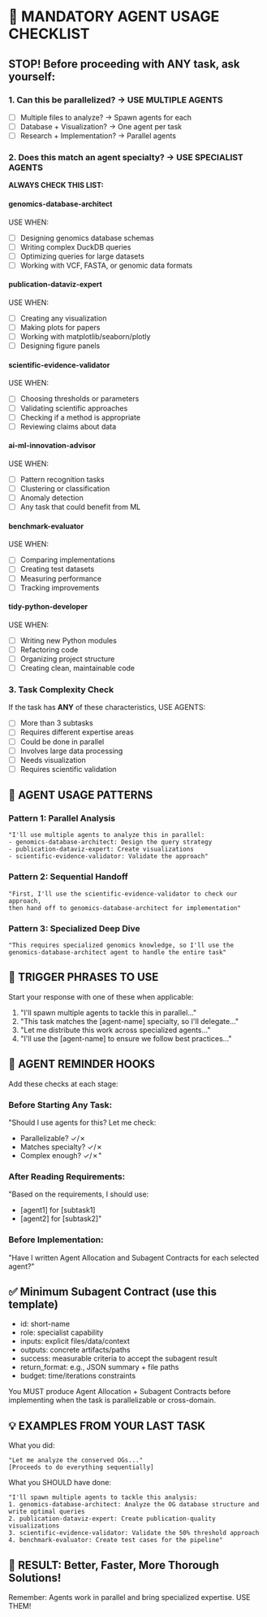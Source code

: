 # 🤖 MANDATORY AGENT USAGE CHECKLIST

## STOP! Before proceeding with ANY task, ask yourself:

### 1. Can this be parallelized? → USE MULTIPLE AGENTS
- [ ] Multiple files to analyze? → Spawn agents for each
- [ ] Database + Visualization? → One agent per task
- [ ] Research + Implementation? → Parallel agents

### 2. Does this match an agent specialty? → USE SPECIALIST AGENTS

**ALWAYS CHECK THIS LIST:**

#### genomics-database-architect
USE WHEN:
- [ ] Designing genomics database schemas
- [ ] Writing complex DuckDB queries  
- [ ] Optimizing queries for large datasets
- [ ] Working with VCF, FASTA, or genomic data formats

#### publication-dataviz-expert  
USE WHEN:
- [ ] Creating any visualization
- [ ] Making plots for papers
- [ ] Working with matplotlib/seaborn/plotly
- [ ] Designing figure panels

#### scientific-evidence-validator
USE WHEN:
- [ ] Choosing thresholds or parameters
- [ ] Validating scientific approaches
- [ ] Checking if a method is appropriate
- [ ] Reviewing claims about data

#### ai-ml-innovation-advisor
USE WHEN:
- [ ] Pattern recognition tasks
- [ ] Clustering or classification
- [ ] Anomaly detection
- [ ] Any task that could benefit from ML

#### benchmark-evaluator
USE WHEN:
- [ ] Comparing implementations
- [ ] Creating test datasets
- [ ] Measuring performance
- [ ] Tracking improvements

#### tidy-python-developer
USE WHEN:
- [ ] Writing new Python modules
- [ ] Refactoring code
- [ ] Organizing project structure
- [ ] Creating clean, maintainable code

### 3. Task Complexity Check

If the task has **ANY** of these characteristics, USE AGENTS:
- [ ] More than 3 subtasks
- [ ] Requires different expertise areas
- [ ] Could be done in parallel
- [ ] Involves large data processing
- [ ] Needs visualization
- [ ] Requires scientific validation

## 🚨 AGENT USAGE PATTERNS

### Pattern 1: Parallel Analysis
```
"I'll use multiple agents to analyze this in parallel:
- genomics-database-architect: Design the query strategy
- publication-dataviz-expert: Create visualizations
- scientific-evidence-validator: Validate the approach"
```

### Pattern 2: Sequential Handoff
```
"First, I'll use the scientific-evidence-validator to check our approach,
then hand off to genomics-database-architect for implementation"
```

### Pattern 3: Specialized Deep Dive
```
"This requires specialized genomics knowledge, so I'll use the
genomics-database-architect agent to handle the entire task"
```

## 📝 TRIGGER PHRASES TO USE

Start your response with one of these when applicable:

1. "I'll spawn multiple agents to tackle this in parallel..."
2. "This task matches the [agent-name] specialty, so I'll delegate..."
3. "Let me distribute this work across specialized agents..."
4. "I'll use the [agent-name] to ensure we follow best practices..."

## 🔄 AGENT REMINDER HOOKS

Add these checks at each stage:

### Before Starting Any Task:
"Should I use agents for this? Let me check:
- Parallelizable? ✓/✗
- Matches specialty? ✓/✗
- Complex enough? ✓/✗"

### After Reading Requirements:
"Based on the requirements, I should use:
- [agent1] for [subtask1]
- [agent2] for [subtask2]"

### Before Implementation:
"Have I written Agent Allocation and Subagent Contracts for each selected agent?"

## ✅ Minimum Subagent Contract (use this template)

- id: short-name
- role: specialist capability
- inputs: explicit files/data/context
- outputs: concrete artifacts/paths
- success: measurable criteria to accept the subagent result
- return_format: e.g., JSON summary + file paths
- budget: time/iterations constraints

You MUST produce Agent Allocation + Subagent Contracts before implementing when the task is parallelizable or cross-domain.

## 💡 EXAMPLES FROM YOUR LAST TASK

What you did:
```
"Let me analyze the conserved OGs..."
[Proceeds to do everything sequentially]
```

What you SHOULD have done:
```
"I'll spawn multiple agents to tackle this analysis:
1. genomics-database-architect: Analyze the OG database structure and write optimal queries
2. publication-dataviz-expert: Create publication-quality visualizations
3. scientific-evidence-validator: Validate the 50% threshold approach
4. benchmark-evaluator: Create test cases for the pipeline"
```

## 🎯 RESULT: Better, Faster, More Thorough Solutions!

Remember: Agents work in parallel and bring specialized expertise. USE THEM!
